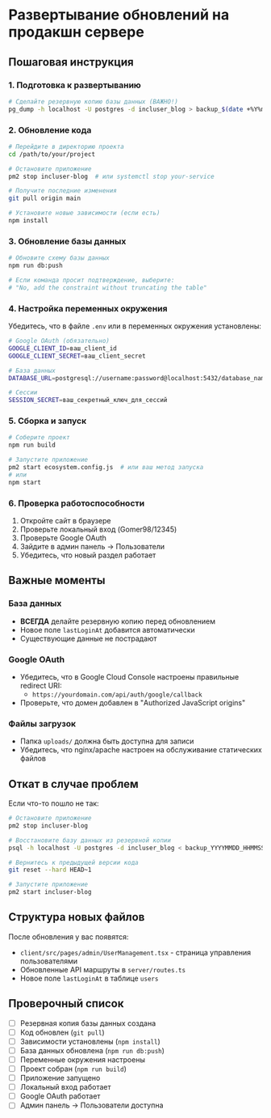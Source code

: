 # Развертывание обновлений на продакшн сервере

## Пошаговая инструкция

### 1. Подготовка к развертыванию

```bash
# Сделайте резервную копию базы данных (ВАЖНО!)
pg_dump -h localhost -U postgres -d incluser_blog > backup_$(date +%Y%m%d_%H%M%S).sql
```

### 2. Обновление кода

```bash
# Перейдите в директорию проекта
cd /path/to/your/project

# Остановите приложение
pm2 stop incluser-blog  # или systemctl stop your-service

# Получите последние изменения
git pull origin main

# Установите новые зависимости (если есть)
npm install
```

### 3. Обновление базы данных

```bash
# Обновите схему базы данных
npm run db:push

# Если команда просит подтверждение, выберите:
# "No, add the constraint without truncating the table"
```

### 4. Настройка переменных окружения

Убедитесь, что в файле `.env` или в переменных окружения установлены:

```bash
# Google OAuth (обязательно)
GOOGLE_CLIENT_ID=ваш_client_id
GOOGLE_CLIENT_SECRET=ваш_client_secret

# База данных
DATABASE_URL=postgresql://username:password@localhost:5432/database_name

# Сессии
SESSION_SECRET=ваш_секретный_ключ_для_сессий
```

### 5. Сборка и запуск

```bash
# Соберите проект
npm run build

# Запустите приложение
pm2 start ecosystem.config.js  # или ваш метод запуска
# или
npm start
```

### 6. Проверка работоспособности

1. Откройте сайт в браузере
2. Проверьте локальный вход (Gomer98/12345)
3. Проверьте Google OAuth
4. Зайдите в админ панель → Пользователи
5. Убедитесь, что новый раздел работает

## Важные моменты

### База данных
- **ВСЕГДА** делайте резервную копию перед обновлением
- Новое поле `lastLoginAt` добавится автоматически
- Существующие данные не пострадают

### Google OAuth
- Убедитесь, что в Google Cloud Console настроены правильные redirect URI:
  - `https://yourdomain.com/api/auth/google/callback`
- Проверьте, что домен добавлен в "Authorized JavaScript origins"

### Файлы загрузок
- Папка `uploads/` должна быть доступна для записи
- Убедитесь, что nginx/apache настроен на обслуживание статических файлов

## Откат в случае проблем

Если что-то пошло не так:

```bash
# Остановите приложение
pm2 stop incluser-blog

# Восстановите базу данных из резервной копии
psql -h localhost -U postgres -d incluser_blog < backup_YYYYMMDD_HHMMSS.sql

# Вернитесь к предыдущей версии кода
git reset --hard HEAD~1

# Запустите приложение
pm2 start incluser-blog
```

## Структура новых файлов

После обновления у вас появятся:
- `client/src/pages/admin/UserManagement.tsx` - страница управления пользователями
- Обновленные API маршруты в `server/routes.ts`
- Новое поле `lastLoginAt` в таблице `users`

## Проверочный список

- [ ] Резервная копия базы данных создана
- [ ] Код обновлен (`git pull`)
- [ ] Зависимости установлены (`npm install`)
- [ ] База данных обновлена (`npm run db:push`)
- [ ] Переменные окружения настроены
- [ ] Проект собран (`npm run build`)
- [ ] Приложение запущено
- [ ] Локальный вход работает
- [ ] Google OAuth работает
- [ ] Админ панель → Пользователи доступна